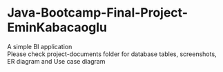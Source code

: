 # Java-Bootcamp-Final-Project-EminKabacaoglu
A simple BI application  
Please check project-documents folder for database tables, screenshots, ER diagram and Use case diagram
